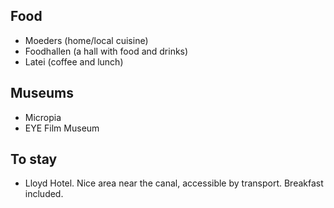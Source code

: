 ## Food

* Moeders (home/local cuisine)
* Foodhallen (a hall with food and drinks)
* Latei (coffee and lunch)

## Museums

* Micropia
* EYE Film Museum

## To stay

* Lloyd Hotel. Nice area near the canal, accessible by transport. Breakfast included.
